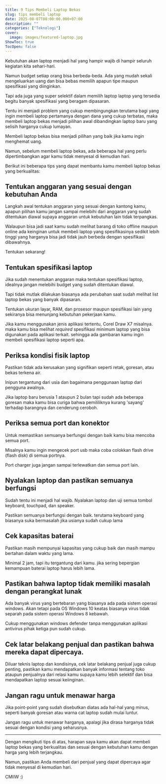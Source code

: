 ```yaml
---
title: 9 Tips Membeli Laptop Bekas
slug: tips membeli laptop
date: 2025-08-07T08:00:00.000+07:00
description: ""
categories: ["Teknologi"]
cover: 
  image: images/featured-laptop.jpg
ShowToc: true
TocOpen: false
---
```

Kebutuhan akan laptop menjadi hal yang hampir wajib di hampir seluruh kegiatan kita sehari-hari.

Namun budget setiap orang bisa berbeda-beda. Ada yang mudah sekali mengeluarkan uang dan bisa bebas memilih apapun tipe maupun spesifikasi yang diinginkan.

Tapi ada juga yang super selektif dalam memilih laptop laptop yang tersedia begitu banyak spesifikasi yang beragam dipasaran.

Tentu ini menjadi problem yang cukup membingungkan terutama bagi yang ingin membeli laptop pertamanya dengan dana yang cukup terbatas, maka membeli laptop bekas menjadi pilihan awal dibandingkan laptop baru yang selisih harganya cukup lumayan.

Membeli laptop bekas bisa menjadi pilihan yang baik jika kamu ingin menghemat uang.

Namun, sebelum membeli laptop bekas, ada beberapa hal yang perlu dipertimbangkan agar kamu tidak menyesal di kemudian hari.

Berikut ini beberapa tips yang dapat membantu kamu membeli laptop bekas yang berkualitas:

## Tentukan anggaran yang sesuai dengan kebutuhan Anda

Langkah awal tentukan anggaran yang sesuai dengan kantong kamu, apapun pilihan kamu jangan sampai melebihi dari anggaran yang sudah ditentukan diawal supaya anggaran untuk kebutuhan lain tidak terpangkas.

Walaupun bisa jadi saat kamu sudah melihat barang di toko offline maupun online ada keinginan untuk membeli laptop yang spesifikasinya sedikit lebih tinggi yang harganya bisa jadi tidak jauh berbeda dengan spesifikasi dibawahnya.

Tentukan sekarang!

## Tentukan spesifikasi laptop

Jika sudah menentukan anggaran maka tentukan spesifikasi laptop, idealnya jangan melebihi budget yang sudah ditentukan diawal.

Tapi tidak mutlak dilakukan biasanya ada perubahan saat sudah melihat list laptop bekas yang banyak dipasaran.

Tentukan ukuran layar, RAM, dan prosesor maupun spesifikasi lain yang sekiranya bisa menunjang kebutuhan pekerjaan kamu.

Jika kamu menggunakan jenis aplikasi tertentu, Corel Draw X7 misalnya. maka kamu bisa melihat _required_ spesifikasi minimum laptop yang bisa digunakan pada aplikasi terkait. sehingga ada gambaran kamu ingin membeli spesifikasi laptop seperti apa.

## Periksa kondisi fisik laptop

Pastikan tidak ada kerusakan yang signifikan seperti retak, goresan, atau bekas terkena air.

Inipun tergantung dari usia dan bagaimana penggunaan laptop dari pengguna awalnya.

Jika laptop baru berusia 1 ataupun 2 bulan tapi sudah ada beberapa goresan maka kamu bisa curiga bahwa pemililiknya kurang 'sayang' terhadap barangnya dan cenderung ceroboh.

## Periksa semua port dan konektor

Untuk memastikan semuanya berfungsi dengan baik kamu bisa mencoba semua port.

Misalnya kamu ingin mengecek port usb maka coba colokkan flash drive (flash disk) di semua portnya.

Port charger juga jangan sampai terlewatkan dan semua port lain.

## Nyalakan laptop dan pastikan semuanya berfungsi

Sudah tentu ini menjadi hal wajib. Nyalakan laptop dan uji semua tombol keyboard, touchpad, dan speaker.

Pastikan semuanya berfungsi dengan baik. terutama keyboard yang biasanya suka bermasalah jika usianya sudah cukup lama

## Cek kapasitas baterai

Pastikan masih mempunyai kapasitas yang cukup baik dan masih mampu bertahan dalam waktu yang lama.

Minimal 2 jam, tapi itu tergantung dari kamu. jika sering bepergian kemampuan baterai laptop harus lebih lama.

## Pastikan bahwa laptop tidak memiliki masalah dengan perangkat lunak

Ada banyak virus yang bertebaran yang biasanya ada pada sistem operasi windows. Akan tetapi pada OS Windows 10 keatas biasanya virus tidak separah pada sistem operasi Windows 8 kebawah.

Cukup menggunakan windows defender tanpa menggunakan aplikasi antivirus pihak ketiga pun sudah cukup.

## Cek latar belakang penjual dan pastikan bahwa mereka dapat dipercaya.

Diluar teknis laptop dan kondisinya, cek latar belakang penjual juga cukup penting, pastikan kamu mendapatkan banyak informasi tentang toko ataupun penjualnya dari relasi kamu supaya kamu lebih selektif dan bisa mendapatkan laptop sesuai keiinginan.

## Jangan ragu untuk menawar harga

Jika point-point yang sudah disebutkan diatas ada hal-hal yang minus, seperti banyak goresan atau warna cat laptop sudah mulai luntur.

Jangan ragu untuk menawar harganya, apalagi jika dirasa harganya tidak sesuai dengan kondisi yang seharusnya.

---

Dengan mengikuti tips di atas, harapan saya kamu akan dapat membeli laptop bekas yang berkualitas dan sesuai dengan kebutuhan kamu dengan harga yang lebih terjangkau.

Namun, pastikan Anda membeli dari penjual yang dapat dipercaya agar tidak menyesal di kemudian hari.

CMIIW :)

